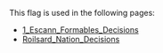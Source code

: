 This flag is used in the following pages:
 - [1_Escann_Formables_Decisions](../decisions/1_Escann_Formables_Decisions.md)
 - [Roilsard_Nation_Decisions](../decisions/Roilsard_Nation_Decisions.md)
